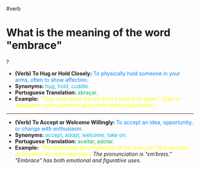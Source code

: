 #verb

# What is the meaning of the word "embrace"
?
* **(Verb) To Hug or Hold Closely:** <span style="color:rgb(0, 132, 255)">To physically hold someone in your arms, often to show affection.</span>
* **Synonyms:** <span style="color:rgb(0, 176, 240)">hug, hold, cuddle.</span>
* **Portuguese Translation:** <span style="color:rgb(0, 176, 80)">abraçar.</span>
* **Example:** <span style="color:rgb(255, 255, 0)">"They embraced warmly after a long time apart." (Eles se abraçaram calorosamente após muito tempo separados.)</span>
---
* **(Verb) To Accept or Welcome Willingly:** <span style="color:rgb(0, 132, 255)">To accept an idea, opportunity, or change with enthusiasm.</span>
* **Synonyms:** <span style="color:rgb(0, 176, 240)">accept, adopt, welcome, take on.</span>
* **Portuguese Translation:** <span style="color:rgb(0, 176, 80)">aceitar, adotar.</span>
* **Example:** <span style="color:rgb(255, 255, 0)">"She embraced the challenges of her new job." (Ela abraçou os desafios do novo emprego.)</span>
*The pronunciation is "ɛmˈbreɪs." "Embrace" has both emotional and figurative uses.*
<!--SR:!2025-07-02,1,230-->
